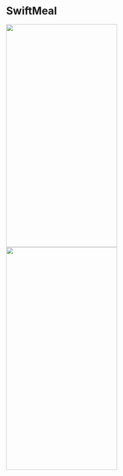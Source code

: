 # SwiftMeal

<img src = "https://user-images.githubusercontent.com/49866616/231785669-db1e9e6b-2eb4-4b30-8758-5504fcbe4446.png" width="300" height="600" /><img src = "https://user-images.githubusercontent.com/49866616/231775385-3a666eeb-1b9a-410a-9bd1-2aa82efeccd4.png" width="300" height="600" />
